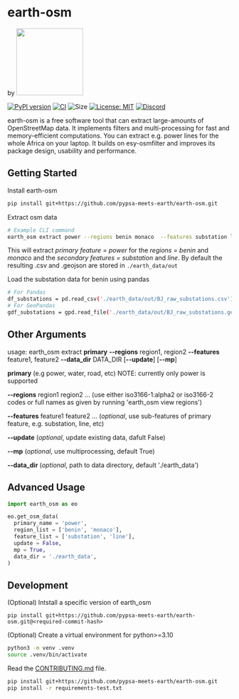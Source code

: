 # earth-osm 
<p align="left"> 
by
<a href="https://pypsa-meets-earth.github.io">
    <img src="https://github.com/pypsa-meets-earth/pypsa-meets-earth.github.io/raw/main/assets/img/logo.png" width="150">
<a/>
</p>

[![PyPI version](https://img.shields.io/pypi/v/earth-osm.svg)](https://pypi.org/project/earth-osm/)
[![CI](https://github.com/pypsa-meets-africa/earth-osm/actions/workflows/main.yml/badge.svg)](https://github.com/pypsa-meets-africa/earth-osm/actions/workflows/main.yml)
![Size](https://img.shields.io/github/repo-size/pypsa-meets-earth/earth-osm)
[![License: MIT](https://img.shields.io/badge/License-MIT-yellow.svg)](https://opensource.org/licenses/MIT)
[![Discord](https://img.shields.io/discord/911692131440148490?logo=discord)](https://discord.gg/AnuJBk23FU)

earth-osm is a free software tool that can extract large-amounts of OpenStreetMap data. It implements filters and multi-processing for fast and memory-efficient computations. You can extract e.g. power lines for the whole Africa on your laptop. It builds on esy-osmfilter and improves its package design, usability and performance.

## Getting Started
Install earth-osm
```bash
pip install git+https://github.com/pypsa-meets-earth/earth-osm.git
```
Extract osm data
```bash
# Example CLI command
earth_osm extract power --regions benin monaco  --features substation line
```
This will extract
*primary feature = power* for the *regions = benin* and *monaco* and the *secondary features = substation* and *line*.
By default the resulting .csv and .geojson are stored in `./earth_data/out`

Load the substation data for benin using pandas
```bash
# For Pandas
df_substations = pd.read_csv('./earth_data/out/BJ_raw_substations.csv')
# For GeoPandas
gdf_substations = gpd.read_file('./earth_data/out/BJ_raw_substations.geojson')
```

## Other Arguments
usage: earth_osm extract **primary** **--regions** region1, region2 **--features** feature1, feature2 **--data_dir** DATA_DIR [**--update**] [**--mp**] 

  **primary** (e.g power, water, road, etc) NOTE: currently only power is supported

  **--regions** region1 region2 ... (use either iso3166-1:alpha2 or iso3166-2 codes or full names as given by running 'earth_osm view regions')

  **--features** feature1 feature2 ... (*optional*, use sub-features of primary feature, e.g. substation, line, etc)

  **--update** (*optional*, update existing data, dafult False)

  **--mp** (*optional*, use multiprocessing, default True)
  
  **--data_dir** (*optional*, path to data directory, default './earth_data')
                      

## Advanced Usage

```py
import earth_osm as eo

eo.get_osm_data(
  primary_name = 'power',
  region_list = ['benin', 'monaco'],
  feature_list = ['substation', 'line'],
  update = False,
  mp = True,
  data_dir = './earth_data',
)
```

## Development

(Optional) Intstall a specific version of earth_osm
```
pip install git+https://github.com/pypsa-meets-earth/earth-osm.git@<required-commit-hash>
```

(Optional) Create a virtual environment for python>=3.10 
```bash
python3 -m venv .venv
source .venv/bin/activate
```

Read the [CONTRIBUTING.md](CONTRIBUTING.md) file.
```bash
pip install git+https://github.com/pypsa-meets-earth/earth-osm.git
pip install -r requirements-test.txt 
```
